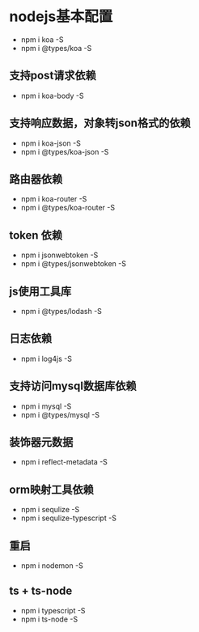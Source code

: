 # nodejs基本配置
- npm i koa -S
- npm i @types/koa -S
## 支持post请求依赖
- npm i koa-body -S
## 支持响应数据，对象转json格式的依赖
- npm i koa-json -S
- npm i @types/koa-json -S
## 路由器依赖
- npm i koa-router -S
- npm i @types/koa-router -S
## token 依赖
- npm i jsonwebtoken -S
- npm i @types/jsonwebtoken -S
## js使用工具库
- npm i @types/lodash -S
## 日志依赖
- npm i log4js -S
## 支持访问mysql数据库依赖
- npm i mysql -S
- npm i @types/mysql -S
## 装饰器元数据
- npm i reflect-metadata -S
## orm映射工具依赖
- npm i sequlize -S
- npm i sequlize-typescript -S
## 重启
- npm i nodemon -S
## ts + ts-node
- npm i typescript -S
- npm i ts-node -S
